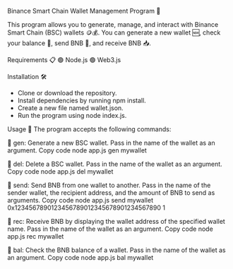Binance Smart Chain Wallet Management Program 🚀

This program allows you to generate, manage, and interact with Binance Smart Chain (BSC) wallets 🪙💰. You can generate a new wallet 🆕, check your balance 💸, send BNB 💸, and receive BNB 📥.

Requirements 📋
🟢 Node.js
🟢 Web3.js

Installation 🛠️
- Clone or download the repository.
- Install dependencies by running npm install.
- Create a new file named wallet.json.
- Run the program using node index.js.

Usage 📝
The program accepts the following commands:

🔹 gen: Generate a new BSC wallet. Pass in the name of the wallet as an argument.
Copy code
node app.js gen mywallet

🔹 del: Delete a BSC wallet. Pass in the name of the wallet as an argument.
Copy code
node app.js del mywallet

🔹 send: Send BNB from one wallet to another. Pass in the name of the sender wallet, the recipient address, and the amount of BNB to send as arguments.
Copy code
node app.js send mywallet 0x1234567890123456789012345678901234567890 1

🔹 rec: Receive BNB by displaying the wallet address of the specified wallet name. Pass in the name of the wallet as an argument.
Copy code
node app.js rec mywallet

🔹 bal: Check the BNB balance of a wallet. Pass in the name of the wallet as an argument.
Copy code
node app.js bal mywallet
